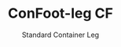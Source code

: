 ---
title: "ConFoot-leg CF"
subtitle: "Standard Container Leg"
mainImage: "/images/products/confoot-leg-cf-main.jpg"
gallery:
  - "/images/products/confoot-leg-cf-1.jpg"
  - "/images/products/confoot-leg-cf-2.jpg"
  - "/images/products/confoot-leg-cf-3.jpg"
shortDescription: "ConFoot-leg CF is our standard container leg solution, perfect for routine container handling operations."
technicalDescription: "The ConFoot-leg CF features a robust design optimized for standard shipping containers, with our proprietary attachment system for quick deployment."
videoID: "C2KwnEb-npU"
specifications:
  - name: "Weight"
    value: "24 kg"
  - name: "Load capacity"
    value: "34 tons"
  - name: "Dimensions"
    value: "45 × 30 × 25 cm"
  - name: "Material"
    value: "High-grade steel"
  - name: "Height range"
    value: "1,043 mm to 1,448 mm"
price: "€1,150"
pricingNotes: "Bulk pricing available for fleet operators. Contact us for details."
buyLink: "/contact"
howToUse: |
  1. Attach the CF leg to the container corner casting
  2. Secure the locking mechanism
  3. Repeat for all required corners
  4. Verify stability before proceeding with operations
benefits:
  - title: "Operational Efficiency"
    description: "Speeds up container handling processes, reducing loading and unloading times"
  - title: "Reduced Equipment Needs"
    description: "Minimizes dependency on cranes and lifts, cutting operational costs"
  - title: "Adaptability"
    description: "Works in various operational environments, from ports to warehouses"
  - title: "Durability"
    description: "Built to withstand heavy-duty industrial use with minimal maintenance"
  - title: "Environmental Impact"
    description: "Reduces carbon emissions by eliminating the need for heavy machinery and fuel-consuming equipment"
  - title: "Safety Enhancement"
    description: "Stabilizes containers during handling, reducing the risk of accidents and damage to cargo"
articleContent: |
  ## What is ConFoot-leg CF?  

  ConFoot-leg CF is a modern and lightweight system created to make container handling easier and more efficient. These container legs provide a portable and simple alternative to using heavy machinery for loading and unloading standard shipping containers. This technology is designed for use by one person, offering a cost-effective and flexible solution for different industries.  

  ## How It Works  

  ConFoot-leg CF eliminates the need for cranes, forklifts, or other large equipment during container handling. Its design allows businesses to reduce operational costs, save time, and improve logistics flexibility. By streamlining the handling and transport of goods, ConFoot-leg CF enhances the reliability and efficiency of the global supply chain.  

  ## How ConFoot-leg CF Works

  ### Core Mechanism

  ConFoot-leg CF uses a simple yet effective design to function. The legs attach firmly to the corners of standard shipping containers using a strong clamping system that ensures stability. Made from lightweight but durable materials, each leg weighs just 24kg, which makes them easy for one person to handle. The attachment process is efficient, allowing quick installation without requiring special tools or heavy equipment. Once in place, the legs create a stable platform for loading, unloading, or temporarily storing containers.

  The height of the legs can be adjusted from 1,043mm to 1,448mm. This adjustable range supports various operational needs, ensuring the system works with different container sizes and environments. This versatility makes container handling easier for different logistical setups, including ports and warehouses.

  ### Benefits of the Mechanism

  1. **Reduces Dependence on Heavy Machinery**: ConFoot-leg CF eliminates the need for cranes or forklifts, which lowers operational costs and lessens environmental impact.  
  2. **Improves Safety**: The system stabilizes containers during handling, reducing the likelihood of accidents or damage.  
  3. **Boosts Efficiency**: Thanks to its lightweight design and easy installation, operations can proceed faster, even in areas with limited infrastructure.  
  4. **Increases Portability**: The legs are easy to transport and can be used in remote locations, making them suitable for various industries and applications.  

  The design of ConFoot-leg CF simplifies the process of container handling while offering a cost-effective and sustainable option for modern logistics challenges.


  ## Applications of ConFoot-leg CF  
  
  ### Where ConFoot-leg CF is Used  
  ConFoot-leg CF significantly improves operations in logistics and transportation, transforming how containers are handled. Its lightweight, portable design makes it possible to load, unload, and move containers without needing cranes or forklifts. This is particularly useful in remote areas or places where heavy machinery is unavailable, making processes smoother and lowering costs. At the same time, it helps ports, warehouses, and distribution centers work more efficiently by reducing the time and labor needed for container handling.  

  ### Small places where cranes can not be used
  ConFoot-leg CF is a practical choice for small places where cranes can not be used, such as ports, warehouses, and distribution centers. It provides a reliable and cost-effective solution for handling containers in these environments, making it an ideal option for businesses that need to transport and store goods in remote locations.  

  ### Modular Construction and Equipment Storage  
  ConFoot-leg CF is a practical choice for modular construction projects, offering reliable solutions for temporary setups. Construction teams use it to securely and efficiently store and transport tools, machinery, and prefabricated materials. Its portability and simplicity make it well-suited for construction sites that need quick assembly and disassembly. Additionally, it ensures the safe storage of equipment used in modular healthcare facilities, allowing for fast deployment in various settings.  

  ConFoot-leg CF's adaptable and efficient design makes it a go-to option in different industries, improving workflows and maximizing the use of resources.


  ### Advantages and Limitations

  #### Advantages

  ConFoot-leg CF provides several notable benefits for handling containers. Its lightweight design, weighing just 24 kg per leg, makes it easy to transport and install. Each leg can support up to 30 tons, offering strong stability that fits various logistics operations. The adjustable height range (1,043mm–1,448mm) allows it to meet different container needs, increasing its versatility. Its portable nature reduces the need for heavy machinery like cranes or forklifts, which leads to significant cost savings and improved operational efficiency. Additionally, its environmentally friendly design lowers carbon emissions, aligning with sustainability efforts.

  #### Limitations

  Despite its benefits, ConFoot-leg CF has certain drawbacks. It is only compatible with specific container types, which can limit its use in some logistics scenarios. Additionally, while the manual setup process is simple, it may not integrate well into highly automated workflows, creating potential challenges for operations that rely heavily on mechanization. These factors should be carefully evaluated when planning to use ConFoot-leg CF in complex supply chain systems.


  ## Future Developments

  ### Current Research  
  Researchers are working to improve the structural capabilities of ConFoot-leg CF. They aim to increase its load capacity beyond the current 30-ton limit to handle heavier shipping containers. Efforts also focus on optimizing the material composition to make the product more durable while keeping it lightweight and portable. Additionally, customization options are being developed to meet specific industry needs, such as managing containers with unique dimensions or specialized cargo types.  

  ### Prospective Innovations  
  Future developments for ConFoot-leg CF include adding IoT (Internet of Things) technology to enable real-time monitoring of container stability and position. This feature would let operators remotely track container conditions, improving safety and efficiency. Another planned innovation is automation, which involves designing self-adjusting legs that can automatically align and stabilize containers. This would reduce the need for manual adjustments. These advancements aim to minimize downtime and make logistics processes smoother.  

  These technological updates will help ConFoot-leg CF continue leading the field of container handling. They set new standards for efficiency and innovation in the logistics industry.
---